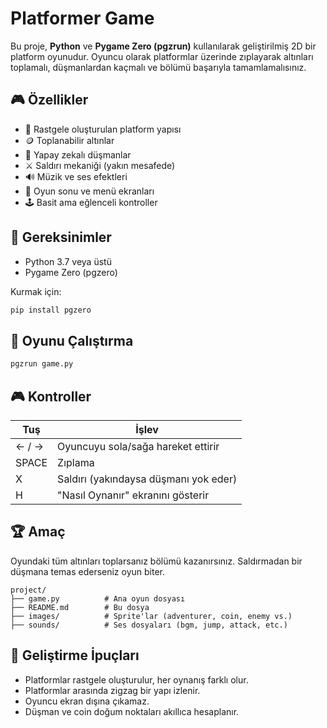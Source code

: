 # Platformer Game

Bu proje, **Python** ve **Pygame Zero (pgzrun)** kullanılarak geliştirilmiş 2D bir platform oyunudur. Oyuncu olarak platformlar üzerinde zıplayarak altınları toplamalı, düşmanlardan kaçmalı ve bölümü başarıyla tamamlamalısınız.

## 🎮 Özellikler

- 🎲 Rastgele oluşturulan platform yapısı
- 🪙 Toplanabilir altınlar
- 👾 Yapay zekalı düşmanlar
- ⚔️ Saldırı mekaniği (yakın mesafede)
- 🔊 Müzik ve ses efektleri
- 📜 Oyun sonu ve menü ekranları
- 🕹️ Basit ama eğlenceli kontroller

## 🧰 Gereksinimler
- Python 3.7 veya üstü
- Pygame Zero (pgzero)

Kurmak için:
```bash
pip install pgzero
```

## 🚀 Oyunu Çalıştırma
```bash
pgzrun game.py
```

## 🎮 Kontroller

| Tuş      | İşlev                                     |
|----------|--------------------------------------------|
| ← / →    | Oyuncuyu sola/sağa hareket ettirir         |
| SPACE    | Zıplama                                    |
| X        | Saldırı (yakındaysa düşmanı yok eder)      |
| H        | "Nasıl Oynanır" ekranını gösterir          |


## 🏆 Amaç
Oyundaki tüm altınları toplarsanız bölümü kazanırsınız. Saldırmadan bir düşmana temas ederseniz oyun biter.
```nash
project/
├── game.py          # Ana oyun dosyası
├── README.md        # Bu dosya
├── images/          # Sprite'lar (adventurer, coin, enemy vs.)
├── sounds/          # Ses dosyaları (bgm, jump, attack, etc.)
```

## 🔧 Geliştirme İpuçları
- Platformlar rastgele oluşturulur, her oynanış farklı olur.
- Platformlar arasında zigzag bir yapı izlenir.
- Oyuncu ekran dışına çıkamaz.
- Düşman ve coin doğum noktaları akıllıca hesaplanır.
